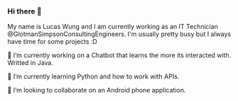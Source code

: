 ### Hi there 👋

  My name is Lucas Wung and I am currently working as an IT Technician @GlotmanSimpsonConsultingEngineers. I'm usually pretty busy but I always have time for some projects :D

🔭 I’m currently working on a Chatbot that learns the more its interacted with. Writted in Java.

🌱 I’m currently learning Python and how to work with APIs.

👯 I’m looking to collaborate on an Android phone application.




<!--
**tkoppop/tkoppop** is a ✨ _special_ ✨ repository because its `README.md` (this file) appears on your GitHub profile.

Here are some ideas to get you started:

-  ...
-  ...
-  ...
- 🤔 I’m looking for help with ...
- 💬 Ask me about ...
- 📫 How to reach me: ...
- 😄 Pronouns: ...
- ⚡ Fun fact: ...
-->
